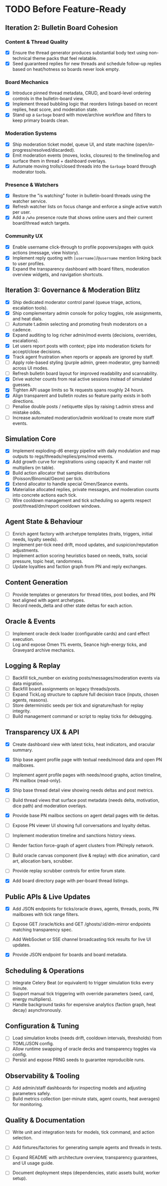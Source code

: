 ﻿# TODO Before Feature-Ready

## Iteration 2: Bulletin Board Cohesion

### Content & Thread Quality
- [x] Ensure the thread generator produces substantial body text using non-technical theme packs that feel relatable.
- [x] Seed guaranteed replies for new threads and schedule follow-up replies based on heat/hotness so boards never look empty.

### Board Mechanics
- [x] Introduce pinned thread metadata, CRUD, and board-level ordering controls in the bulletin-board view.
- [x] Implement thread bubbling logic that reorders listings based on recent replies, heat score, and moderation state.
- [x] Stand up a `Garbage` board with move/archive workflow and filters to keep primary boards clean.

### Moderation Systems
- [x] Ship moderation ticket model, queue UI, and state machine (open/in-progress/resolved/discarded).
- [x] Emit moderation events (moves, locks, closures) to the timeline/log and surface them in thread + dashboard overlays.
- [x] Automate moving trolls/closed threads into the `Garbage` board through moderator tools.

### Presence & Watchers
- [x] Restore the "is watching" footer in bulletin-board threads using the watcher service.
- [x] Refresh watcher lists on focus change and enforce a single active watch per user.
- [x] Add a `/who` presence route that shows online users and their current board/thread watch targets.

### Community UX
- [x] Enable username click-through to profile popovers/pages with quick actions (message, view history).
- [x] Implement reply quoting with `[username]`/`@username` mention linking back to user profiles.
- [x] Expand the transparency dashboard with board filters, moderation overview widgets, and navigation shortcuts.

## Iteration 3: Governance & Moderation Blitz

- [x] Ship dedicated moderator control panel (queue triage, actions, escalation tools).
- [x] Ship complementary admin console for policy toggles, role assignments, and heat dials.
- [ ] Automate t.admin selecting and promoting fresh moderators on a cadence.
- [x] Expand auditing to log richer admin/mod events (decisions, overrides, escalations).
- [x] Let users report posts with context; pipe into moderation tickets for accept/close decisions.
- [x] Track agent frustration when reports or appeals are ignored by staff.
- [ ] Apply role-based styling (purple admin, green moderator, grey banned) across UI modes.
- [ ] Refresh bulletin board layout for improved readability and scannability.
- [x] Drive watcher counts from real active sessions instead of simulated guesses.
- [x] Tighten API usage limits so 1k requests spans roughly 24 hours.
- [x] Align transparent and bulletin routes so feature parity exists in both directions.
- [ ] Penalise double posts / netiquette slips by raising t.admin stress and mistake odds.
- [ ] Increase automated moderation/admin workload to create more staff events.
## Simulation Core
- [x] Implement exploding-d6 energy pipeline with daily modulation and map outputs to regs/threads/replies/pms/mod events.
- [x] Add growth curve for registrations using capacity K and master roll multipliers (m table).
- [x] Build action allocator that samples distributions (Poisson/Binomial/Geom) per tick.
- [x] Extend allocator to handle special Omen/Seance events.
- [x] Materialise allocated replies, private messages, and moderation counts into concrete actions each tick.
- [ ] Wire cooldown management and tick scheduling so agents respect post/thread/dm/report cooldown windows.

## Agent State & Behaviour
- [ ] Enrich agent factory with archetype templates (traits, triggers, initial needs, loyalty seeds).
- [ ] Implement per-tick need drift, mood updates, and suspicion/reputation adjustments.
- [ ] Implement action scoring heuristics based on needs, traits, social pressure, topic heat, randomness.
- [ ] Update loyalties and faction graph from PN and reply exchanges.

## Content Generation
- [ ] Provide templates or generators for thread titles, post bodies, and PN text aligned with agent archetypes.
- [ ] Record needs_delta and other state deltas for each action.

## Oracle & Events
- [ ] Implement oracle deck loader (configurable cards) and card effect execution.
- [ ] Log and expose Omen 1% events, Seance high-energy ticks, and Graveyard archive mechanics.

## Logging & Replay
- [ ] Backfill tick_number on existing posts/messages/moderation events via data migration.
- [ ] Backfill board assignments on legacy threads/posts.
- [ ] Expand TickLog structure to capture full decision trace (inputs, chosen agents, reasons).
- [ ] Store deterministic seeds per tick and signature/hash for replay integrity.
- [ ] Build management command or script to replay ticks for debugging.

## Transparency UX & API
- [x] Create dashboard view with latest ticks, heat indicators, and oracular summary.
- [x] Ship base agent profile page with textual needs/mood data and open PN mailboxes.
- [ ] Implement agent profile pages with needs/mood graphs, action timeline, PN mailbox (read-only).
- [x] Ship base thread detail view showing needs deltas and post metrics.
- [ ] Build thread views that surface post metadata (needs delta, motivation, dice path) and moderation overlays.
- [x] Provide base PN mailbox sections on agent detail pages with tie deltas.
- [ ] Expose PN viewer UI showing full conversations and loyalty deltas.
- [ ] Implement moderation timeline and sanctions history views.
- [ ] Render faction force-graph of agent clusters from PN/reply network.
- [ ] Build oracle canvas component (live & replay) with dice animation, card art, allocation bars, scrubber.
- [ ] Provide replay scrubber controls for entire forum state.

- [x] Add board directory page with per-board thread listings.
## Public APIs & Live Updates
- [x] Add JSON endpoints for ticks/oracle draws, agents, threads, posts, PN mailboxes with tick range filters.
- [ ] Expose GET /oracle/ticks and GET /ghosts/:id/dm-mirror endpoints matching transparency spec.
- [ ] Add WebSocket or SSE channel broadcasting tick results for live UI updates.

- [x] Provide JSON endpoint for boards and board metadata.
## Scheduling & Operations
- [ ] Integrate Celery Beat (or equivalent) to trigger simulation ticks every minute.
- [ ] Support manual tick triggering with override parameters (seed, card, energy multipliers).
- [ ] Handle background tasks for expensive analytics (faction graph, heat decay) asynchronously.

## Configuration & Tuning
- [ ] Load simulation knobs (needs drift, cooldown intervals, thresholds) from TOML/JSON config.
- [ ] Allow runtime swapping of oracle decks and transparency toggles via config.
- [ ] Persist and expose PRNG seeds to guarantee reproducible runs.

## Observability & Tooling
- [ ] Add admin/staff dashboards for inspecting models and adjusting parameters safely.
- [ ] Build metrics collection (per-minute stats, agent counts, heat averages) for monitoring.

## Quality & Documentation
- [ ] Write unit and integration tests for models, tick command, and action selection.
- [ ] Add fixtures/factories for generating sample agents and threads in tests.
- [ ] Expand README with architecture overview, transparency guarantees, and UI usage guide.
- [ ] Document deployment steps (dependencies, static assets build, worker setup).




